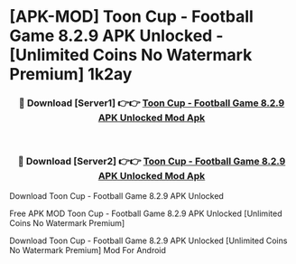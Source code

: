 # [APK-MOD] Toon Cup - Football Game 8.2.9 APK Unlocked - [Unlimited Coins No Watermark Premium] 1k2ay



<div align="center">
<h3>🔴 Download [Server1] 👉👉 <a href="https://momento.my/?title=Toon_Cup_-_Football_Game_8.2.9_APK_Unlocked">Toon Cup - Football Game 8.2.9 APK Unlocked Mod Apk</a></h3><br>

<h3>🔴 Download [Server2] 👉👉 <a href="https://momento.my/?title=Toon_Cup_-_Football_Game_8.2.9_APK_Unlocked">Toon Cup - Football Game 8.2.9 APK Unlocked Mod Apk</a></h3>
</div>



Download Toon Cup - Football Game 8.2.9 APK Unlocked 

Free APK MOD Toon Cup - Football Game 8.2.9 APK Unlocked [Unlimited Coins No Watermark Premium]

Download Toon Cup - Football Game 8.2.9 APK Unlocked [Unlimited Coins No Watermark Premium] Mod For Android
